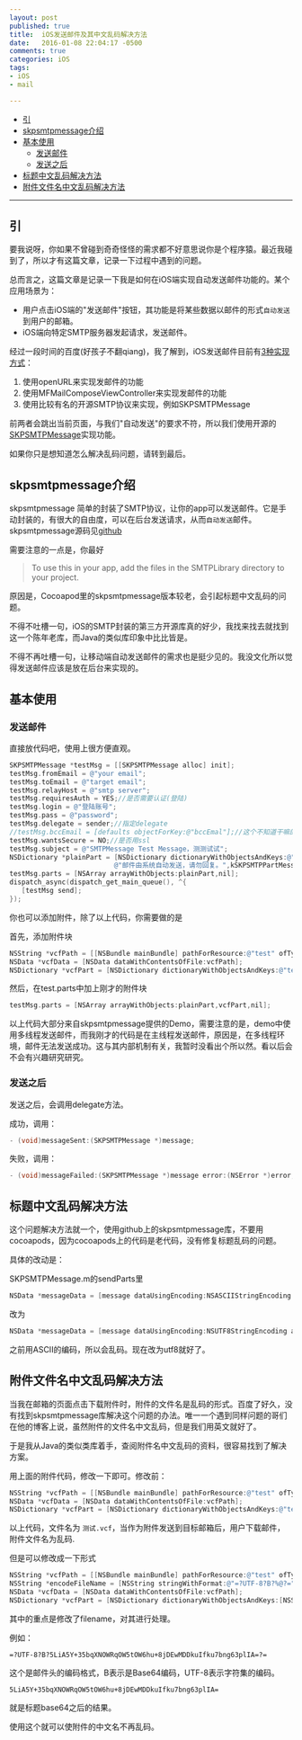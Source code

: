```yaml
---
layout: post
published: true
title:  iOS发送邮件及其中文乱码解决方法
date:   2016-01-08 22:04:17 -0500
comments: true
categories: iOS
tags:
- iOS
- mail

---
```



* [引](#yin)
* [skpsmtpmessage介绍](#skpsmtpmessage)
* [基本使用](#jibenshiyong)
	* [发送邮件](#fasongyoujian)
	* [发送之后](#fasongzhihou)
* [标题中文乱码解决方法](#biaoti)
* [附件文件名中文乱码解决方法](#fujian)


---

<h2 id="yin">引</h2>

要我说呀，你如果不曾碰到奇奇怪怪的需求都不好意思说你是个程序猿。最近我碰到了，所以才有这篇文章，记录一下过程中遇到的问题。

总而言之，这篇文章是记录一下我是如何在iOS端实现自动发送邮件功能的。某个应用场景为：

* 用户点击iOS端的"发送邮件"按钮，其功能是将某些数据以邮件的形式`自动发送`到用户的邮箱。
* iOS端向特定SMTP服务器发起请求，发送邮件。

经过一段时间的百度(好孩子不翻qiang)，我了解到，iOS发送邮件目前有[3种实现方式](http://blog.csdn.net/zhibudefeng/article/details/12952203)：

1. 使用openURL来实现发邮件的功能
2. 使用MFMailComposeViewController来实现发邮件的功能
3. 使用比较有名的开源SMTP协议来实现，例如SKPSMTPMessage

前两者会跳出当前页面，与我们"自动发送"的要求不符，所以我们使用开源的[SKPSMTPMessage](https://github.com/jetseven/skpsmtpmessage)实现功能。

如果你只是想知道怎么解决乱码问题，请转到最后。

<h2 id="skpsmtpmessage">skpsmtpmessage介绍</h2>

skpsmtpmessage 简单的封装了SMTP协议，让你的app可以发送邮件。它是手动封装的，有很大的自由度，可以在后台发送请求，从而`自动发送`邮件。skpsmtpmessage源码见[github](https://github.com/jetseven/skpsmtpmessage)

需要注意的一点是，你最好
>To use this in your app, add the files in the SMTPLibrary directory to your project.

原因是，Cocoapod里的skpsmtpmessage版本较老，会引起标题中文乱码的问题。

不得不吐槽一句，iOS的SMTP封装的第三方开源库真的好少，我找来找去就找到这一个陈年老库，而Java的类似库印象中比比皆是。

不得不再吐槽一句，让移动端自动发送邮件的需求也是挺少见的。我没文化所以觉得发送邮件应该是放在后台来实现的。

<h2 id="jibenshiyong">基本使用</h2>

<h3 id="fasongyoujian">发送邮件</h3>

直接放代码吧，使用上很方便直观。

```objectivec
SKPSMTPMessage *testMsg = [[SKPSMTPMessage alloc] init];
testMsg.fromEmail = @"your email";
testMsg.toEmail = @"target email";
testMsg.relayHost = @"smtp server";
testMsg.requiresAuth = YES;//是否需要认证(登陆)
testMsg.login = @"登陆账号";
testMsg.pass = @"password";
testMsg.delegate = sender;//指定delegate
//testMsg.bccEmail = [defaults objectForKey:@"bccEmal"];//这个不知道干嘛的。。。找不到资料
testMsg.wantsSecure = NO;//是否用ssl
testMsg.subject = @"SMTPMessage Test Message，测测试试";
NSDictionary *plainPart = [NSDictionary dictionaryWithObjectsAndKeys:@"text/plain; charset=UTF-8",kSKPSMTPPartContentTypeKey,
                          @"邮件由系统自动发送，请勿回复。",kSKPSMTPPartMessageKey,@"8bit",kSKPSMTPPartContentTransferEncodingKey,nil];
testMsg.parts = [NSArray arrayWithObjects:plainPart,nil]; 
dispatch_async(dispatch_get_main_queue(), ^{
   [testMsg send];
});
```


你也可以添加附件，除了以上代码，你需要做的是

首先，添加附件块

```objectivec
NSString *vcfPath = [[NSBundle mainBundle] pathForResource:@"test" ofType:@"vcf"];
NSData *vcfData = [NSData dataWithContentsOfFile:vcfPath]; 
NSDictionary *vcfPart = [NSDictionary dictionaryWithObjectsAndKeys:@"text/directory;\r\n\tx-unix-mode=0644;\r\n\tname=\"test.vcf\"",kSKPSMTPPartContentTypeKey,@"attachment;\r\n\tfilename=\"test.vcf\"",kSKPSMTPPartContentDispositionKey,[vcfData encodeBase64ForData],kSKPSMTPPartMessageKey,@"base64",kSKPSMTPPartContentTransferEncodingKey,nil]; 
```

然后，在test.parts中加上刚才的附件块
	

```objectivec
testMsg.parts = [NSArray arrayWithObjects:plainPart,vcfPart,nil];
```
	
以上代码大部分来自skpsmtpmessage提供的Demo，需要注意的是，demo中使用多线程发送邮件，而我刚才的代码是在主线程发送邮件，原因是，在多线程环境，邮件无法发送成功。这与其内部机制有关，我暂时没看出个所以然。看以后会不会有兴趣研究研究。

<h3 id="fasongzhihou">发送之后</h3>

发送之后，会调用delegate方法。

成功，调用：


```objectivec
- (void)messageSent:(SKPSMTPMessage *)message;
```

失败，调用：


```objectivec
- (void)messageFailed:(SKPSMTPMessage *)message error:(NSError *)error;
```


<h2 id="biaoti">标题中文乱码解决方法</h2>

这个问题解决方法就一个，使用github上的skpsmtpmessage库，不要用cocoapods，因为cocoapods上的代码是老代码，没有修复标题乱码的问题。

具体的改动是：

SKPSMTPMessage.m的sendParts里


```objectivec
NSData *messageData = [message dataUsingEncoding:NSASCIIStringEncoding allowLossyConversion:YES];
```

改为

```objectivec
NSData *messageData = [message dataUsingEncoding:NSUTF8StringEncoding allowLossyConversion:YES];
```

之前用ASCII的编码，所以会乱码。现在改为utf8就好了。

<h2 id="fujian">附件文件名中文乱码解决方法</h2>

当我在邮箱的页面点击下载附件时，附件的文件名是乱码的形式。百度了好久，没有找到skpsmtpmessage库解决这个问题的办法。唯一一个遇到同样问题的哥们在他的博客上说，虽然附件的文件名中文乱码，但是我们用英文就好了。

于是我从Java的类似类库着手，查阅附件名中文乱码的资料，很容易找到了解决方案。

用上面的附件代码，修改一下即可。修改前：



```objectivec
NSString *vcfPath = [[NSBundle mainBundle] pathForResource:@"test" ofType:@"vcf"];
NSData *vcfData = [NSData dataWithContentsOfFile:vcfPath]; 
NSDictionary *vcfPart = [NSDictionary dictionaryWithObjectsAndKeys:@"text/directory;\r\n\tx-unix-mode=0644;\r\n\tname=\"测试.vcf\"",kSKPSMTPPartContentTypeKey,@"attachment;\r\n\tfilename=\"测试.vcf\"",kSKPSMTPPartContentDispositionKey,[vcfData encodeBase64ForData],kSKPSMTPPartMessageKey,@"base64",kSKPSMTPPartContentTransferEncodingKey,nil]; 
```

以上代码，文件名为 `测试.vcf`，当作为附件发送到目标邮箱后，用户下载邮件，附件文件名为乱码.

但是可以修改成一下形式

```objectivec
NSString *vcfPath = [[NSBundle mainBundle] pathForResource:@"test" ofType:@"vcf"];
NSString *encodeFileName = [NSString stringWithFormat:@"=?UTF-8?B?%@?=",[[@"测试.vcf" dataUsingEncoding:NSUTF8StringEncoding] base64EncodedStringWithOptions:0]];
NSData *vcfData = [NSData dataWithContentsOfFile:vcfPath]; 
NSDictionary *vcfPart = [NSDictionary dictionaryWithObjectsAndKeys:[NSString stringWithFormat:@"text/directory;\r\n\tx-unix-mode=0644;\r\n\tname=\"%@\"",encodeFileName],kSKPSMTPPartContentTypeKey,[NSString stringWithFormat:@"attachment;\r\n\tfilename=\"%@\"",encodeFileName],kSKPSMTPPartContentDispositionKey,[vcfData encodeBase64ForData],kSKPSMTPPartMessageKey,@"base64",kSKPSMTPPartContentTransferEncodingKey,nil]; 
```

其中的重点是修改了filename，对其进行处理。

例如：

	=?UTF-8?B?5LiA5Y+35bqXNOWRqOW5tOW6hu+8jDEwMDDkuIfku7bng63plIA=?=

这个是邮件头的编码格式，B表示是Base64编码，UTF-8表示字符集的编码。

	5LiA5Y+35bqXNOWRqOW5tOW6hu+8jDEwMDDkuIfku7bng63plIA=

就是标题base64之后的结果。

使用这个就可以使附件的中文名不再乱码。



